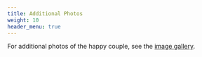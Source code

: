 ```yaml
---
title: Additional Photos
weight: 10
header_menu: true
---
```


For additional photos of the happy couple, see the [image gallery](image-gallery).